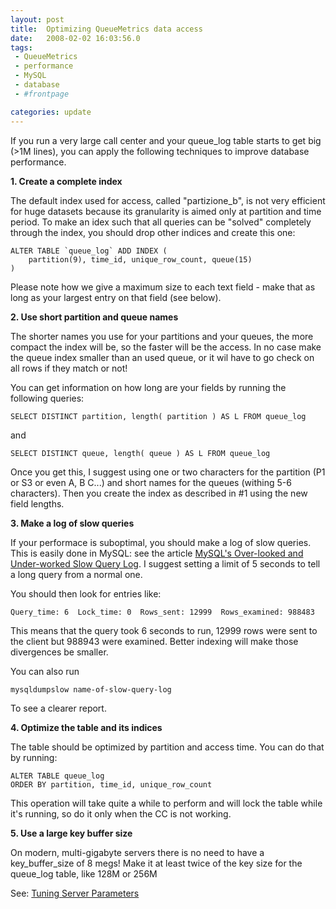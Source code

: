 ```yaml
---
layout: post
title:  Optimizing QueueMetrics data access
date:   2008-02-02 16:03:56.0
tags:
 - QueueMetrics
 - performance
 - MySQL
 - database
 - #frontpage

categories: update
---
```


If you run a very large call center and your queue_log table starts to get big (>1M lines), you can apply the following techniques to improve database performance.

**1. Create a complete index**


The default index used for access, called "partizione_b", is not very efficient for huge datasets because its granularity is aimed only at partition and time period. To make an idex such that all queries can be "solved" completely through the index, you should drop other indices and create this one:

    
    ALTER TABLE `queue_log` ADD INDEX (   
    	partition(9), time_id, unique_row_count, queue(15) 
    )


Please note how we give a maximum size to each text field - make that as long as your largest entry on that field (see below).

**2. Use short partition and queue names**


The shorter names you use for your partitions and your queues, the more compact the index will be, so the faster will be the access. In no case make the queue index smaller than an used queue, or it wil have to go check on all rows if they match or not!

You can get information on how long are your fields by running the following queries:

    
    SELECT DISTINCT partition, length( partition ) AS L FROM queue_log


and

    
    SELECT DISTINCT queue, length( queue ) AS L FROM queue_log


Once you get this, I suggest using one or two characters for the partition (P1 or S3 or even A, B C...) and short names for the queues (withing 5-6 characters). Then you create the index as described in #1 using the new field lengths.

**3. Make a log of slow queries**

If your performace is suboptimal, you should make a log of slow queries. This is easily done in MySQL: see the article [MySQL's Over-looked and Under-worked Slow Query Log](http://www.databasejournal.com/features/mysql/article.php/2013631). I suggest setting a limit of 5 seconds to tell a long query from a normal one.

You should then look for entries like:

    
    Query_time: 6  Lock_time: 0  Rows_sent: 12999  Rows_examined: 988483


This means that the query took 6 seconds to run, 12999 rows were sent to the client but 988943 were examined.  Better indexing will make those divergences be smaller.

You can also run

    
    mysqldumpslow name-of-slow-query-log


To see a clearer report.

**4. Optimize the table and its indices**


The table should be optimized by partition and access time. You can do that by running:

    
    ALTER TABLE queue_log 
    ORDER BY partition, time_id, unique_row_count


This operation will take quite a while to perform and will lock the table while it's running, so do it only when the CC is not working.

**5. Use a large key buffer size**


On modern, multi-gigabyte servers there is no need to have a key_buffer_size of 8 megs! Make it at least twice of the key size for the queue_log table, like 128M or 256M

See: [Tuning Server Parameters](http://dev.mysql.com/doc/refman/5.0/en/server-parameters.html)

